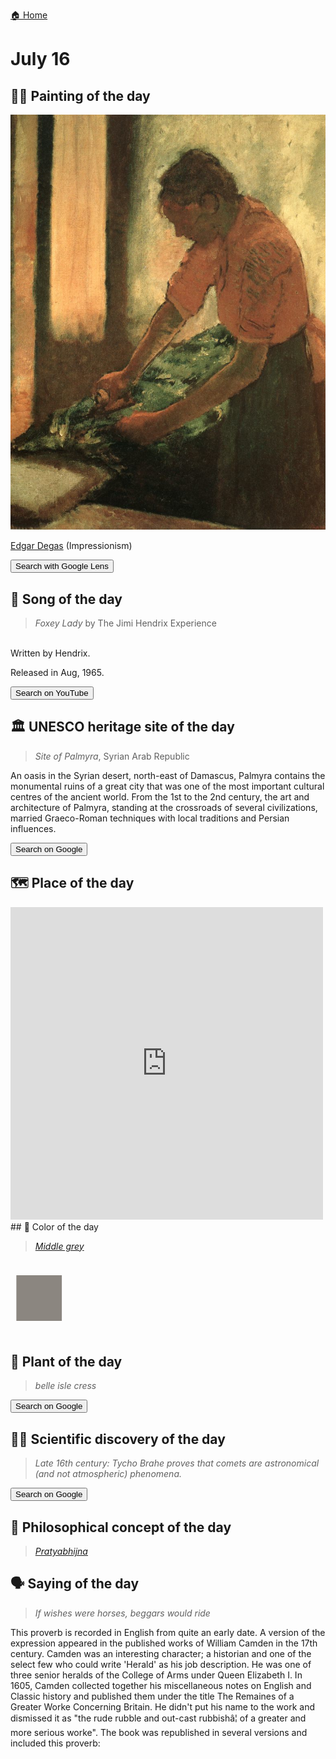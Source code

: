 
[🏠 Home](../../index.md)

# July 16

## 🧑‍🎨 Painting of the day

<img width="600" src="../img/Edgar_Degas_5.jpg">

[Edgar Degas](http://en.wikipedia.org/wiki/Edgar_Degas) (Impressionism)

<button class="btn btn-success"
onclick=" window.open('https://lens.google.com/uploadbyurl?url=https://iretes.github.io/one-a-day/data/img/Edgar_Degas_5.jpg','_blank')">
Search with Google Lens
</button>

## 🎼 Song of the day

> *Foxey Lady*
by The Jimi Hendrix Experience

<br />Written by Hendrix.

Released in Aug, 1965.

<button class="btn btn-success"
onclick=" window.open('http://www.youtube.com/search?q=Foxey Lady by The Jimi Hendrix Experience','_blank')">
Search on YouTube
</button>

## 🏛️ UNESCO heritage site of the day

> *Site of Palmyra*, Syrian Arab Republic

<p>An oasis in the Syrian desert, north-east of Damascus, Palmyra contains the monumental ruins of a great city that was one of the most important cultural centres of the ancient world. From the 1st to the 2nd century, the art and architecture of Palmyra, standing at the crossroads of several civilizations, married Graeco-Roman techniques with local traditions and Persian influences.</p>

<button class="btn btn-success"
onclick=" window.open('http://www.google.com/search?q=Site of Palmyra','_blank')">
Search on Google
</button>

## 🗺️ Place of the day

<iframe
src="https://www.mapcrunch.com"
name="mapcrunch"
width="500"
height="500"
allowTransparency="true"
scrolling="no"
frameborder="0"
>
</iframe>
## 🎨 Color of the day

> *[Middle grey](https://en.wikipedia.org/wiki/History_of_Crayola_crayons#Munsell_Crayola,_1926–1944)*

<div style="color:#8B8680; font-size: 100px;">&#9632;</div>

## 🌿 Plant of the day

> *belle isle cress*

<button class="btn btn-success"
onclick=" window.open('http://www.google.com/search?q=belle isle cress','_blank')">
Search on Google
</button>

## 🧑‍🔬 Scientific discovery of the day

> *Late 16th century: Tycho Brahe proves that comets are astronomical (and not atmospheric) phenomena.*

<button class="btn btn-success"
onclick=" window.open('http://www.google.com/search?q=Late 16th century: Tycho Brahe proves that comets are astronomical (and not atmospheric) phenomena.','_blank')"> 
Search on Google
</button>

## 💭 Philosophical concept of the day

> *[Pratyabhijna](https://en.wikipedia.org/wiki/Pratyabhijna)*

## 🗣️ Saying of the day

> *If wishes were horses, beggars would ride*

This proverb is recorded in English from quite an early date. A version of the expression appeared in the published works of William Camden in the  17th century. Camden was an interesting character; a historian and one of the select few who could write 'Herald' as his job description. He was one of three    senior heralds of the College of Arms under Queen Elizabeth I. In 1605, Camden collected together his miscellaneous notes on English and Classic history and published them under the title  The Remaines of a Greater Worke Concerning Britain. He didn't put his name to the work and dismissed it as "the rude rubble and out-cast rubbishâ¦ of a greater and more serious worke". The book was republished in several versions and  included this proverb:
